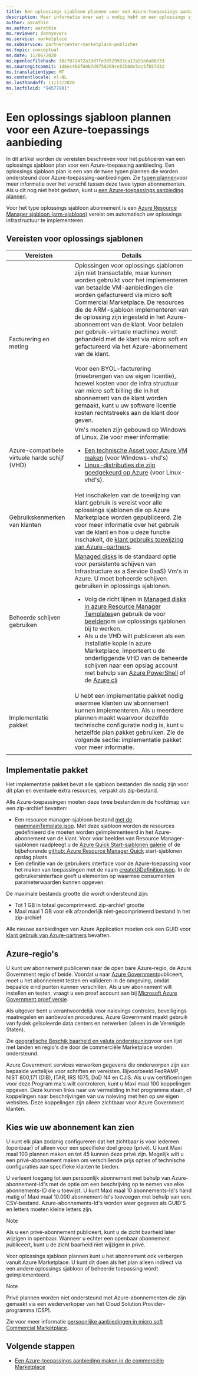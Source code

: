 ```yaml
---
title: Een oplossings sjabloon plannen voor een Azure-toepassings aanbieding
description: Meer informatie over wat u nodig hebt om een oplossings sjabloon plan te maken voor een nieuwe Azure-toepassings aanbieding met behulp van de portal voor commerciële Marketplace in het micro soft Partner Center.
author: aarathin
ms.author: aarathin
ms.reviewer: dannyevers
ms.service: marketplace
ms.subservice: partnercenter-marketplace-publisher
ms.topic: conceptual
ms.date: 11/06/2020
ms.openlocfilehash: 38c7072472a13d7fe3d529933ca17a51e6a86733
ms.sourcegitcommit: 1d6ec4b6f60b7d9759269ce55b00c5ac5fb57d32
ms.translationtype: MT
ms.contentlocale: nl-NL
ms.lasthandoff: 11/13/2020
ms.locfileid: "94577801"
---
```

# <a name="plan-a-solution-template-for-an-azure-application-offer"></a>Een oplossings sjabloon plannen voor een Azure-toepassings aanbieding

In dit artikel worden de vereisten beschreven voor het publiceren van een oplossings sjabloon plan voor een Azure-toepassing aanbieding. Een oplossings sjabloon plan is een van de twee typen plannen die worden ondersteund door Azure-toepassing-aanbiedingen. Zie [typen plannen](plan-azure-application-offer.md#plans)voor meer informatie over het verschil tussen deze twee typen abonnementen. Als u dit nog niet hebt gedaan, kunt u [een Azure-toepassings aanbieding plannen](plan-azure-application-offer.md).

Voor het type oplossings sjabloon abonnement is een [Azure Resource Manager sjabloon (arm-sjabloon)](/azure/azure-resource-manager/templates/overview) vereist om automatisch uw oplossings infrastructuur te implementeren.

## <a name="solution-template-requirements"></a>Vereisten voor oplossings sjablonen

| Vereisten | Details |
| ------------ | ------------- |
| Facturering en meting | Oplossingen voor oplossings sjablonen zijn niet transactable, maar kunnen worden gebruikt voor het implementeren van betaalde VM-aanbiedingen die worden gefactureerd via micro soft Commercial Marketplace. De resources die de ARM-sjabloon implementeren van de oplossing zijn ingesteld in het Azure-abonnement van de klant. Voor betalen per gebruik-virtuele machines wordt gehandeld met de klant via micro soft en gefactureerd via het Azure-abonnement van de klant. <br><br> Voor een BYOL-facturering (meebrengen van uw eigen licentie), hoewel kosten voor de infra structuur van micro soft billing die in het abonnement van de klant worden gemaakt, kunt u uw software licentie kosten rechtstreeks aan de klant door geven. |
| Azure-compatibele virtuele harde schijf (VHD) | Vm's moeten zijn gebouwd op Windows of Linux. Zie voor meer informatie:<ul><li>[Een technische Asset voor Azure VM maken](/azure/marketplace/partner-center-portal/vm-certification-issues-solutions#how-to-address-a-vulnerability-or-exploit-in-a-vm-offer.md) (voor Windows-vhd's)</li><li>[Linux-distributies die zijn goedgekeurd op Azure](/azure/virtual-machines/linux/endorsed-distros) (voor Linux-vhd's).</li></ul> |
| Gebruikskenmerken van klanten | Het inschakelen van de toewijzing van klant gebruik is vereist voor alle oplossings sjablonen die op Azure Marketplace worden gepubliceerd. Zie voor meer informatie over het gebruik van de klant en hoe u deze functie inschakelt, de [klant gebruiks toewijzing van Azure-partners](azure-partner-customer-usage-attribution.md). |
| Beheerde schijven gebruiken | [Managed disks](/azure/virtual-machines/windows/managed-disks-overview) is de standaard optie voor persistente schijven van Infrastructure as a Service (IaaS) Vm's in Azure. U moet beheerde schijven gebruiken in oplossings sjablonen.<ul><li>Volg de richt lijnen in [Managed disks in azure Resource Manager Templates](/azure/virtual-machines/using-managed-disks-template-deployments)en gebruik de voor [beelden](https://github.com/Azure/azure-quickstart-templates)om uw oplossings sjablonen bij te werken.</li><li>Als u de VHD wilt publiceren als een installatie kopie in azure Marketplace, importeert u de onderliggende VHD van de beheerde schijven naar een opslag account met behulp van [Azure PowerShell](/azure/virtual-machines/scripts/virtual-machines-powershell-sample-copy-managed-disks-vhd) of de [Azure cli](/azure/virtual-machines/scripts/virtual-machines-cli-sample-copy-managed-disks-vhd)</ul> |
| Implementatie pakket | U hebt een implementatie pakket nodig waarmee klanten uw abonnement kunnen implementeren. Als u meerdere plannen maakt waarvoor dezelfde technische configuratie nodig is, kunt u hetzelfde plan pakket gebruiken. Zie de volgende sectie: implementatie pakket voor meer informatie. |
|||

## <a name="deployment-package"></a>Implementatie pakket

Het implementatie pakket bevat alle sjabloon bestanden die nodig zijn voor dit plan en eventuele extra resources, verpakt als zip-bestand.

Alle Azure-toepassingen moeten deze twee bestanden in de hoofdmap van een zip-archief bevatten:

- Een resource manager-sjabloon bestand [ met de naammainTemplate.jsop](/azure/azure-resource-manager/managed-applications/publish-service-catalog-app?tabs=azure-powershell#create-the-arm-template.md). Met deze sjabloon worden de resources gedefinieerd die moeten worden geïmplementeerd in het Azure-abonnement van de klant. Voor voor beelden van Resource Manager-sjablonen raadpleegt u de [Azure Quick Start-sjablonen galerie](https://azure.microsoft.com/documentation/templates/) of de bijbehorende [github: Azure Resource Manager Quick](https://github.com/azure/azure-quickstart-templates) start-sjablonen opslag plaats.
- Een definitie van de gebruikers interface voor de Azure-toepassing voor het maken van toepassingen met de naam [createUiDefinition.jsop](/azure/azure-resource-manager/managed-application-createuidefinition-overview). In de gebruikersinterface geeft u elementen op waarmee consumenten parameterwaarden kunnen opgeven.

De maximale bestands grootte die wordt ondersteund zijn:

- Tot 1 GB in totaal gecomprimeerd. zip-archief grootte
- Maxi maal 1 GB voor elk afzonderlijk niet-gecomprimeerd bestand in het zip-archief

Alle nieuwe aanbiedingen van Azure Application moeten ook een GUID voor [klant gebruik van Azure-partners](azure-partner-customer-usage-attribution.md) bevatten.

## <a name="azure-regions"></a>Azure-regio's

U kunt uw abonnement publiceren naar de open bare Azure-regio, de Azure Government regio of beide. Voordat u naar [Azure Government](/azure/azure-government/documentation-government-manage-marketplace-partners)publiceert, moet u het abonnement testen en valideren in de omgeving, omdat bepaalde eind punten kunnen verschillen. Als u uw abonnement wilt instellen en testen, vraagt u een proef account aan bij [Microsoft Azure Government proef versie](https://azure.microsoft.com/global-infrastructure/government/request/).

Als uitgever bent u verantwoordelijk voor nalevings controles, beveiligings maatregelen en aanbevolen procedures. Azure Government maakt gebruik van fysiek geïsoleerde data centers en netwerken (alleen in de Verenigde Staten).

Zie [geografische Beschik baarheid en valuta ondersteuning](marketplace-geo-availability-currencies.md)voor een lijst met landen en regio's die door de commerciële Marketplace worden ondersteund.

Azure Government services verwerken gegevens die onderworpen zijn aan bepaalde wettelijke voor schriften en vereisten. Bijvoorbeeld FedRAMP, NIST 800,171 (DIB), ITAR, IRS 1075, DoD N4 en CJIS. Als u uw certificeringen voor deze Program ma's wilt controleren, kunt u Maxi maal 100 koppelingen opgeven. Deze kunnen links naar uw vermelding in het programma staan, of koppelingen naar beschrijvingen van uw naleving met hen op uw eigen websites. Deze koppelingen zijn alleen zichtbaar voor Azure Government klanten.

## <a name="choose-who-can-see-your-plan"></a>Kies wie uw abonnement kan zien

U kunt elk plan zodanig configureren dat het zichtbaar is voor iedereen (openbaar) of alleen voor een specifieke doel groep (privé). U kunt Maxi maal 100 plannen maken en tot 45 kunnen deze privé zijn. Mogelijk wilt u een privé-abonnement maken om verschillende prijs opties of technische configuraties aan specifieke klanten te bieden.

U verleent toegang tot een persoonlijk abonnement met behulp van Azure-abonnement-Id's met de optie om een beschrijving op te nemen van elke abonnements-ID die u toewijst. U kunt Maxi maal 10 abonnements-Id's hand matig of Maxi maal 10.000 abonnement-Id's toevoegen met behulp van een. CSV-bestand. Azure-abonnements-Id's worden weer gegeven als GUID'S en letters moeten kleine letters zijn.

> [!NOTE]
> Als u een privé-abonnement publiceert, kunt u de zicht baarheid later wijzigen in openbaar. Wanneer u echter een openbaar abonnement publiceert, kunt u de zicht baarheid niet wijzigen in privé.

Voor oplossings sjabloon plannen kunt u het abonnement ook verbergen vanuit Azure Marketplace. U kunt dit doen als het plan alleen indirect via een andere oplossings sjabloon of beheerde toepassing wordt geïmplementeerd.

> [!NOTE]
> Privé plannen worden niet ondersteund met Azure-abonnementen die zijn gemaakt via een wederverkoper van het Cloud Solution Provider-programma (CSP).

Zie voor meer informatie [persoonlijke aanbiedingen in micro soft Commercial Marketplace](private-offers.md).

## <a name="next-steps"></a>Volgende stappen

- [Een Azure-toepassings aanbieding maken in de commerciële Marketplace](create-new-azure-apps-offer.md)
